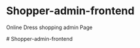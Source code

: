 
# Shopper-admin-frontend

Online Dress shopping admin Page





#   S h o p p e r - a d m i n - f r o n t e n d  
 